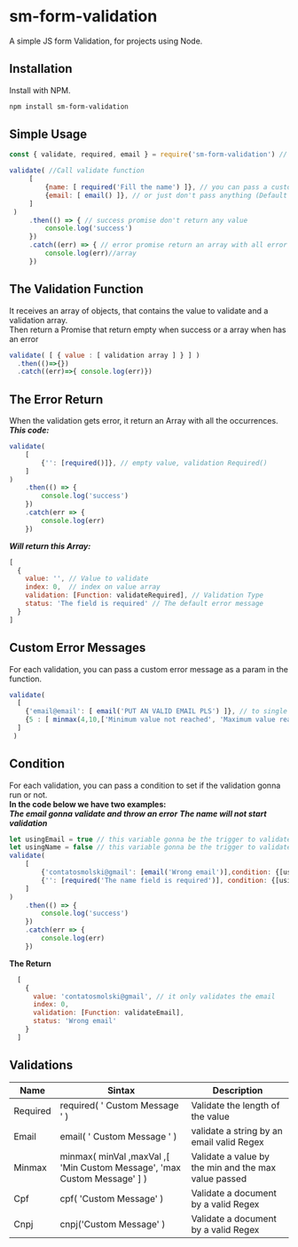 # sm-form-validation

A simple JS form Validation, for projects using Node.

## Installation

Install with NPM.

```bash
npm install sm-form-validation
```

## Simple Usage

```javascript
const { validate, required, email } = require('sm-form-validation') // import the validate function and the validations

validate( //Call validate function
     [
         {name: [ required('Fill the name') ]}, // you can pass a custom error message
         {email: [ email() ]}, // or just don't pass anything (Default return in English)
     ]
 )
     .then(() => { // success promise don't return any value
         console.log('success')
     })
     .catch((err) => { // error promise return an array with all error occurrences
         console.log(err)//array
     })
```

## The Validation Function
It receives an array of objects, that contains the value to validate and a validation array.<br/>
Then return a Promise that return empty when success or a array when has an error
```javascript
validate( [ { value : [ validation array ] } ] )
  .then(()=>{})
  .catch((err)=>{ console.log(err)})
```
## The Error Return
When the validation gets error, it return an Array with all the occurrences.<br/>
***This code:***
```javascript
validate(
    [
        {'': [required()]}, // empty value, validation Required()
    ]
)
    .then(() => {
        console.log('success')
    })
    .catch(err => {
        console.log(err)
    })
```
***Will return this Array:***
```javascript
[
  {
    value: '', // Value to validate
    index: 0,  // index on value array
    validation: [Function: validateRequired], // Validation Type
    status: 'The field is required' // The default error message
  }
]
```

## Custom Error Messages
For each validation, you can pass a custom error message as a param in the function.
```javascript
validate(
  [
    {'email@email': [ email('PUT AN VALID EMAIL PLS') ]}, // to single validations, just pass an string as a parameter
    {5 : [ minmax(4,10,['Minimum value not reached', 'Maximum value reached']) } // to minmax validation, you have to pass the messages on an array
  ]
 )
```

## Condition
For each validation, you can pass a condition to set if the validation gonna run or not.<br/>
**In the code below we have two examples:**<br/>
***The email gonna validate and throw an error***
***The name will not start validation***
```javascript
let usingEmail = true // this variable gonna be the trigger to validate or not the email field
let usingName = false // this variable gonna be the trigger to validate or not the name field
validate(
    [
        {'contatosmolski@gmail': [email('Wrong email')],condition: {[usingEmail]: true}}, // passing a wrong email
        {'': [required('The name field is required')], condition: {[usingName]: true}} // passing a wrong email
    ]
)
    .then(() => {
        console.log('success')
    })
    .catch(err => {
        console.log(err)
    })
```
**The Return**
```javascript
  [
    {
      value: 'contatosmolski@gmail', // it only validates the email
      index: 0,
      validation: [Function: validateEmail],
      status: 'Wrong email'
    }
  ]
```
## Validations
Name     |    Sintax  | Description
-------- | -----------|----------------------------------------------------------
Required | required( ' Custom Message ' ) | Validate the length of the value
Email    | email( ' Custom Message ' )    | validate a string by an email valid Regex
Minmax   | minmax( minVal ,maxVal ,[ 'Min Custom Message', 'max Custom Message' ] ) | Validate a value by the min and the max value passed  
Cpf      | cpf( 'Custom Message' )| Validate a document by a valid Regex
Cnpj     | cnpj('Custom Message' )| Validate a document by a valid Regex
